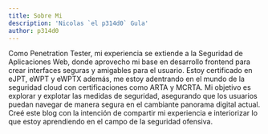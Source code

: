 ```yaml
---
title: Sobre Mi
description: 'Nicolas `el p314d0` Gula'
author: p314d0
---
```


Como Penetration Tester, mi experiencia se extiende a la Seguridad de Aplicaciones Web, donde aprovecho mi base en desarrollo frontend para crear interfaces seguras y amigables para el usuario. Estoy certificado en eJPT, eWPT y eWPTX además, me estoy adentrando en el mundo de la seguridad cloud con certificaciones como ARTA y MCRTA. Mi objetivo es explorar y explotar las medidas de seguridad, asegurando que los usuarios puedan navegar de manera segura en el cambiante panorama digital actual. Creé este blog con la intención de compartir mi experiencia e interiorizar lo que estoy aprendiendo en el campo de la seguridad ofensiva.
